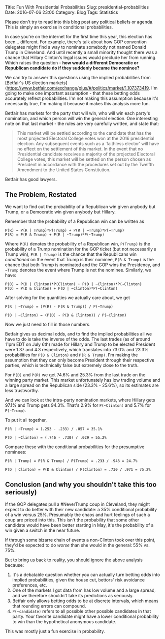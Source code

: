 Title: Fun With Presidential Probabilities
Slug: presidential-probabilities
Date: 2016-07-06 23:00
Category: Blog
Tags: Statistics

Please don't try to read into this blog post any political beliefs or agenda. This is simply an exercise in conditional probabilities.

In case you're on the internet for the first time this year, this election has been... different. For example, there's talk about how GOP convention delegates might find a way to nominate somebody not named Donald Trump in Cleveland. And until recently a small minority thought there was a chance that Hillary Clinton's legal issues would preclude her from running. Which raises the question - **how would a different Democratic or Republican candidate do if they suddenly became the nominee?**

We can try to answer this questions using the implied probabilities from [Betfair's US election markets](https://www.betfair.com/exchange/plus/#/politics/market/1.107373419. I'm going to make one important assumption - that these betting odds accurately reflect probabilities. I'm not making this assumption because it's necessarily true, I'm making it because it makes this analysis more fun.

Betfair has markets for the party that will win, who will win each party's nomination, and which person will win the general election. One interesting note on that last market - the rules are very carefully written, and state that:
>This market will be settled according to the candidate that has the most projected Electoral College votes won at the 2016 presidential election. Any subsequent events such as a ‘faithless elector’ will have no effect on the settlement of this market. In the event that no Presidential candidate receives a majority of the projected Electoral College votes, this market will be settled on the person chosen as President in accordance with the procedures set out by the Twelfth Amendment to the United States Constitution.

Betfair has good lawyers.

## The Problem, Restated
We want to find out the probability of a Republican win given anybody but Trump, or a Democratic win given anybody but Hillary.

Remember that the probability of a Republican win can be written as 
```
P(R) = P(R | Trump)*P(Trump) + P(R | ~Trump)*P(~Trump)
P(R) = P(R & Trump) + P(R | ~Trump)*P(~Trump)
```
Where `P(R)` denotes the probability of a Republican win, `P(Trump)` is the probability of a Trump nomination for the GOP ticket (but not necessarily a Trump win), `P(R | Trump)` is the chance that the Republicans win *conditioned* on the event that Trump is their nominee, `P(R & Trump)` is the chance that both Trump is nominated and the GOP wins the Presidency, and `~Trump` denotes the event where Trump is not the nominee. Similarly, we have:
```
P(D) = P(D | Clinton)*P(Clinton) + P(D | ~Clinton)*P(~Clinton) 
P(D) = P(D & Clinton) + P(D | ~Clinton)*P(~Clinton)
```

After solving for the quantities we actually care about, we get 
```
P(R | ~Trump) = (P(R) - P(R & Trump)) / P(~Trump) 
```
```
P(D | ~Clinton) = (P(D) - P(D & Clinton)) / P(~Clinton)
```
Now we just need to fill in those numbers.

Betfair gives us decimal odds, and to find the implied probabilities all we have to do is take the inverse of the odds. The last trades (as of around 11pm EDT on July 6th) made for Hillary and Trump to be elected President were 1.37 and 4.3 respectively, which translates into 73.0% and 23.3% probabilities for `P(D & Clinton)` and `P(R & Trump)`. I'm making the assumption that they can only become President through their respective parties, which is technically false but extremely close to the truth.

For `P(D)` and `P(R)` we get 74.6% and 25.3% from the last trade on the winning party market. This market unfortunately has low trading volume and a large spread on the Republican side (23.3% - 25.6%), so its estimates are less trustworthy. 

And we can look at the intra-party nomination markets, where Hillary gets 97.1% and Trump gets 94.3%. That's 2.9% for `P(~Clinton)` and 5.7% for `P(~Trump)`.

To put it all together,
```
P(R | ~Trump) = (.253 - .233) / .057 = 35.1%
```
```
P(D | ~Clinton) = (.746 - .730) / .029 = 55.2%
```

Compare these with the conditional probabilities for the presumptive nominees: 
```
P(R | Trump) = P(R & Trump) / P(Trump) = .233 / .943 = 24.7%
```
```
P(D | Clinton) = P(D & Clinton) / P(Clinton) = .730 / .971 = 75.2%
```

## Conclusion (and why you shouldn't take this too seriously)

If the GOP delegates pull a #NeverTrump coup in Cleveland, they might expect to do better with their new candidate: a 35% conditional probability of a win versus 25%. Presumably the chaos and hurt feelings of such a coup are priced into this. This isn't the probability that some other candidate would have been better starting in May, it's the probability of a win given a switch in the near future.

If through some bizarre chain of events a non-Clinton took over this point, they'd be expected to do *worse* than she would in the general: 55% vs. 75%.

But to bring us back to reality, you should ignore the above analysis because:  
1. It's a debatable question whether you can actually turn betting odds into implied probabilities, given the house cut, bettors' risk avoidance preferences, etc.  
2. One of the markets I got data from has low volume and a large spread, and we therefore shouldn't take its predictions as seriously.  
3. Betfair only allows betting odds to be at discrete intervals, which means that rounding errors can compound.  
4. `P(~candidate)` refers to all possible other possible candidates in that party. Your favorite candidate might have a lower conditional probability to win than the hypothetical anonymous candidate.

This was mostly just a fun exercise in probability.